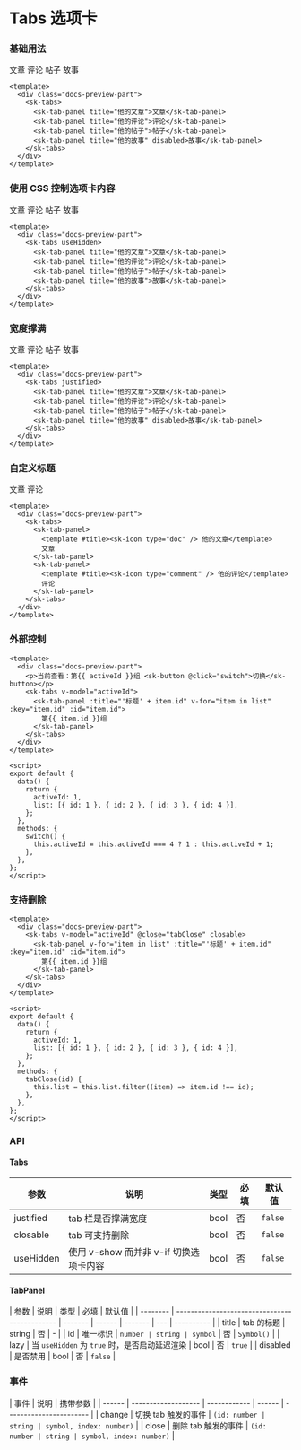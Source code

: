 # Tabs 选项卡

### 基础用法

<div class="docs-preview-part">
  <sk-tabs>
    <sk-tab-panel title="他的文章">文章</sk-tab-panel>
    <sk-tab-panel title="他的评论">评论</sk-tab-panel>
    <sk-tab-panel title="他的帖子">帖子</sk-tab-panel>
    <sk-tab-panel title="他的故事" disabled>故事</sk-tab-panel>
  </sk-tabs>
</div>

```vue
<template>
  <div class="docs-preview-part">
    <sk-tabs>
      <sk-tab-panel title="他的文章">文章</sk-tab-panel>
      <sk-tab-panel title="他的评论">评论</sk-tab-panel>
      <sk-tab-panel title="他的帖子">帖子</sk-tab-panel>
      <sk-tab-panel title="他的故事" disabled>故事</sk-tab-panel>
    </sk-tabs>
  </div>
</template>
```

### 使用 CSS 控制选项卡内容

<div class="docs-preview-part">
  <sk-tabs useHidden>
    <sk-tab-panel title="他的文章">文章</sk-tab-panel>
    <sk-tab-panel title="他的评论">评论</sk-tab-panel>
    <sk-tab-panel title="他的帖子">帖子</sk-tab-panel>
    <sk-tab-panel title="他的故事">故事</sk-tab-panel>
  </sk-tabs>
</div>

```vue
<template>
  <div class="docs-preview-part">
    <sk-tabs useHidden>
      <sk-tab-panel title="他的文章">文章</sk-tab-panel>
      <sk-tab-panel title="他的评论">评论</sk-tab-panel>
      <sk-tab-panel title="他的帖子">帖子</sk-tab-panel>
      <sk-tab-panel title="他的故事">故事</sk-tab-panel>
    </sk-tabs>
  </div>
</template>
```

### 宽度撑满

<div class="docs-preview-part">
  <sk-tabs justified>
    <sk-tab-panel title="他的文章">文章</sk-tab-panel>
    <sk-tab-panel title="他的评论">评论</sk-tab-panel>
    <sk-tab-panel title="他的帖子">帖子</sk-tab-panel>
    <sk-tab-panel title="他的故事" disabled>故事</sk-tab-panel>
  </sk-tabs>
</div>

```vue
<template>
  <div class="docs-preview-part">
    <sk-tabs justified>
      <sk-tab-panel title="他的文章">文章</sk-tab-panel>
      <sk-tab-panel title="他的评论">评论</sk-tab-panel>
      <sk-tab-panel title="他的帖子">帖子</sk-tab-panel>
      <sk-tab-panel title="他的故事" disabled>故事</sk-tab-panel>
    </sk-tabs>
  </div>
</template>
```

### 自定义标题

<div class="docs-preview-part">
  <sk-tabs>
    <sk-tab-panel>
      <template #title>
        <sk-icon type="doc" /> 他的文章
      </template>
      文章
    </sk-tab-panel>
    <sk-tab-panel>
      <template #title>
        <sk-icon type="comment" /> 他的评论
      </template>
      评论
    </sk-tab-panel>
  </sk-tabs>
</div>

```vue
<template>
  <div class="docs-preview-part">
    <sk-tabs>
      <sk-tab-panel>
        <template #title><sk-icon type="doc" /> 他的文章</template>
        文章
      </sk-tab-panel>
      <sk-tab-panel>
        <template #title><sk-icon type="comment" /> 他的评论</template>
        评论
      </sk-tab-panel>
    </sk-tabs>
  </div>
</template>
```

### 外部控制

<TabsModel />

```vue
<template>
  <div class="docs-preview-part">
    <p>当前查看：第{{ activeId }}组 <sk-button @click="switch">切换</sk-button></p>
    <sk-tabs v-model="activeId">
      <sk-tab-panel :title="'标题' + item.id" v-for="item in list" :key="item.id" :id="item.id">
        第{{ item.id }}组
      </sk-tab-panel>
    </sk-tabs>
  </div>
</template>

<script>
export default {
  data() {
    return {
      activeId: 1,
      list: [{ id: 1 }, { id: 2 }, { id: 3 }, { id: 4 }],
    };
  },
  methods: {
    switch() {
      this.activeId = this.activeId === 4 ? 1 : this.activeId + 1;
    },
  },
};
</script>
```

### 支持删除

<TabsClosable />

```vue
<template>
  <div class="docs-preview-part">
    <sk-tabs v-model="activeId" @close="tabClose" closable>
      <sk-tab-panel v-for="item in list" :title="'标题' + item.id" :key="item.id" :id="item.id">
        第{{ item.id }}组
      </sk-tab-panel>
    </sk-tabs>
  </div>
</template>

<script>
export default {
  data() {
    return {
      activeId: 1,
      list: [{ id: 1 }, { id: 2 }, { id: 3 }, { id: 4 }],
    };
  },
  methods: {
    tabClose(id) {
      this.list = this.list.filter((item) => item.id !== id);
    },
  },
};
</script>
```

### API

#### Tabs

| 参数      | 说明                                   | 类型 | 必填 | 默认值  |
| --------- | -------------------------------------- | ---- | ---- | ------- |
| justified | tab 栏是否撑满宽度                     | bool | 否   | `false` |
| closable  | tab 可支持删除                         | bool | 否   | `false` |
| useHidden | 使用 v-show 而并非 v-if 切换选项卡内容 | bool | 否   | `false` |

#### TabPanel

| 参数     | 说明                                          | 类型    | 必填   | 默认值  |
| -------- | --------------------------------------------- | ------- | ------ | ------- | --- | ---------- |
| title    | tab 的标题                                    | string  | 否     | -       |
| id       | 唯一标识                                      | `number | string | symbol` | 否  | `Symbol()` |
| lazy     | 当 `useHidden` 为 `true` 时，是否启动延迟渲染 | bool    | 否     | `true`  |
| disabled | 是否禁用                                      | bool    | 否     | `false` |

### 事件

| 事件   | 说明                | 携带参数     |
| ------ | ------------------- | ------------ | ------ | ----------------------- |
| change | 切换 tab 触发的事件 | `(id: number | string | symbol, index: number)` |
| close  | 删除 tab 触发的事件 | `(id: number | string | symbol, index: number)` |

